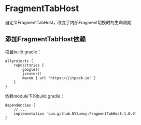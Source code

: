# FragmentTabHost

自定义FragmentTabHost，改变了内部Fragment切换时的生命周期

## 添加FragmentTabHost依赖

项目build.gradle：
```
allprojects {
    repositories {
        google()
        jcenter()
        maven { url 'https://jitpack.io' }
    }
}
```

依赖module下的build.gradle：
```
dependencies {
    // ...
    implementation 'com.github.NYSunny:FragmentTabHost:1.0.0'
}
```